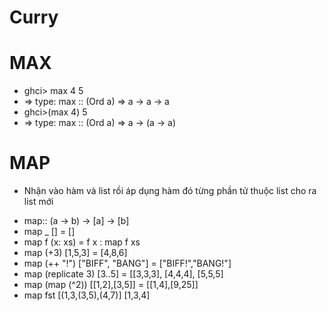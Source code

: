 # Curry
# MAX
<ul>
    <li>ghci> max 4 5</li>
    <li>=> type: max :: (Ord a) => a -> a -> a</li>
    <li>ghci>(max 4) 5</li>
    <li>=> type: max :: (Ord a) => a -> (a -> a)</li>
</ul>

# MAP
- Nhận vào hàm và list rồi áp dụng hàm đó từng phần tử thuộc list cho ra list mới
<ul>
    <li>map:: (a -> b) -> [a] -> [b]</li>
    <li>map _ [] = []</li>
    <li>map f (x: xs) = f x : map f xs</li>
    <li>map (+3) [1,5,3] = [4,8,6]</li>
    <li>map (++ "!") ["BIFF", "BANG"] = ["BIFF!","BANG!"]</li>
    <li>map (replicate 3) [3..5] = [[3,3,3], [4,4,4], [5,5,5]</li>
    <li>map (map (^2)) [[1,2],[3,5]] = [[1,4],[9,25]]</li>
    <li>map fst [(1,3,(3,5),(4,7)] [1,3,4]</li>

</ul>